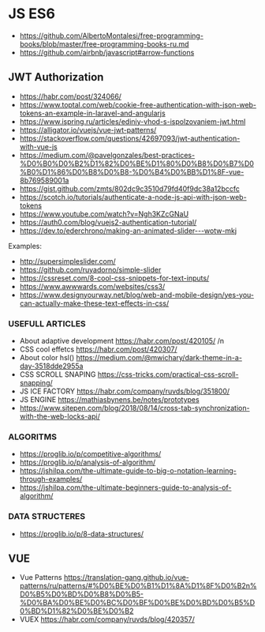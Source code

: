 # JS ES6

* https://github.com/AlbertoMontalesi/free-programming-books/blob/master/free-programming-books-ru.md
* https://github.com/airbnb/javascript#arrow-functions


## JWT Authorization

* https://habr.com/post/324066/
* https://www.toptal.com/web/cookie-free-authentication-with-json-web-tokens-an-example-in-laravel-and-angularjs
* https://www.ispring.ru/articles/ediniy-vhod-s-ispolzovaniem-jwt.html
* https://alligator.io/vuejs/vue-jwt-patterns/
* https://stackoverflow.com/questions/42697093/jwt-authentication-with-vue-js
* https://medium.com/@pavelgonzales/best-practices-%D0%B0%D0%B2%D1%82%D0%BE%D1%80%D0%B8%D0%B7%D0%B0%D1%86%D0%B8%D0%B8-%D0%B4%D0%BB%D1%8F-vue-8b769589001a
* https://gist.github.com/zmts/802dc9c3510d79fd40f9dc38a12bccfc
* https://scotch.io/tutorials/authenticate-a-node-js-api-with-json-web-tokens
* https://www.youtube.com/watch?v=Ngh3KZcGNaU
* https://auth0.com/blog/vuejs2-authentication-tutorial/
* https://dev.to/ederchrono/making-an-animated-slider---wotw-mkj


Examples:
* http://supersimpleslider.com/
* https://github.com/ruyadorno/simple-slider
* https://cssreset.com/8-cool-css-snippets-for-text-inputs/
* https://www.awwwards.com/websites/css3/
* https://www.designyourway.net/blog/web-and-mobile-design/yes-you-can-actually-make-these-text-effects-in-css/

### USEFULL ARTICLES 
* About adaptive development https://habr.com/post/420105/ /n
* CSS cool effetcs https://habr.com/post/420307/
* About color hsl()  https://medium.com/@mwichary/dark-theme-in-a-day-3518dde2955a
* CSS SCROLL SNAPING https://css-tricks.com/practical-css-scroll-snapping/
* JS ICE FACTORY https://habr.com/company/ruvds/blog/351800/
* JS ENGINE https://mathiasbynens.be/notes/prototypes
* https://www.sitepen.com/blog/2018/08/14/cross-tab-synchronization-with-the-web-locks-api/

### ALGORITMS
* https://proglib.io/p/competitive-algorithms/
* https://proglib.io/p/analysis-of-algorithm/
* https://jshilpa.com/the-ultimate-guide-to-big-o-notation-learning-through-examples/
* https://jshilpa.com/the-ultimate-beginners-guide-to-analysis-of-algorithm/
### DATA STRUCTERES 
* https://proglib.io/p/8-data-structures/
## VUE
* Vue Patterns https://translation-gang.github.io/vue-patterns/ru/patterns/#%D0%BE%D0%B1%D1%8A%D1%8F%D0%B2n%D0%B5%D0%BD%D0%B8%D0%B5-%D0%BA%D0%BE%D0%BC%D0%BF%D0%BE%D0%BD%D0%B5%D0%BD%D1%82%D0%BE%D0%B2
* VUEX https://habr.com/company/ruvds/blog/420357/
